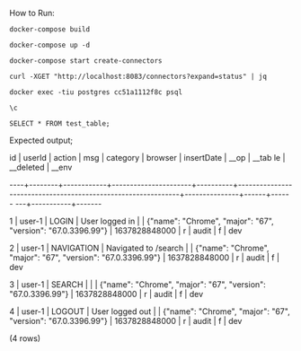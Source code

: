 How to Run:

    docker-compose build
    
    docker-compose up -d
    
    docker-compose start create-connectors
    
    curl -XGET "http://localhost:8083/connectors?expand=status" | jq
    
    docker exec -tiu postgres cc51a1112f8c psql
    
    \c
    
    SELECT * FROM test_table;

Expected output;

 id | userId |   action   |         msg          | category |                           browser                            |  insertDate   | __op | __tab
le | __deleted | __env 

----+--------+------------+----------------------+----------+--------------------------------------------------------------+---------------+------+------
---+-----------+-------

  1 | user-1 | LOGIN      | User logged in       |          | {"name": "Chrome", "major": "67", "version": "67.0.3396.99"} | 1637828848000 | r    | audit
   | f         | dev
   
  2 | user-1 | NAVIGATION | Navigated to /search |          | {"name": "Chrome", "major": "67", "version": "67.0.3396.99"} | 1637828848000 | r    | audit
   | f         | dev
   
  3 | user-1 | SEARCH     |                      |          | {"name": "Chrome", "major": "67", "version": "67.0.3396.99"} | 1637828848000 | r    | audit
   | f         | dev
   
  4 | user-1 | LOGOUT     | User logged out      |          | {"name": "Chrome", "major": "67", "version": "67.0.3396.99"} | 1637828848000 | r    | audit
   | f         | dev
   
(4 rows)
